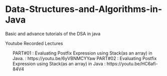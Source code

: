 # Data-Structures-and-Algorithms-in-Java
Basic and advance tutorials of the DSA in java

Youtube Recorded Lectures 
<ol>
<l1> PART#01 : Evaluating Postfix Expression using Stack(as an array) in Java. : https://youtu.be/6yVBNMCYYaw </l1>
<l2> PART#02 : Evaluating Postfix Expression using Stack(as an array) in Java : https://youtu.be/HC6afi-84V4 </l2>
</ol>
